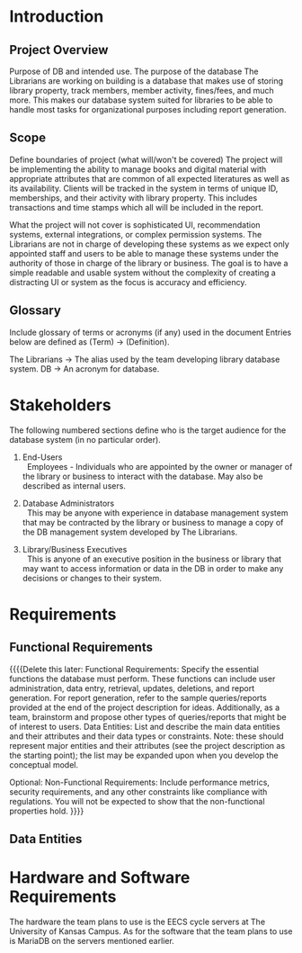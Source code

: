 # Introduction

## Project Overview
Purpose of DB and intended use. 
The purpose of the database The Librarians are working on building is a database that makes use of storing library property, track members, member activity, fines/fees, and much more. This makes our database system suited for libraries to be able to handle most tasks for organizational purposes including report generation. 


## Scope
Define boundaries of project (what will/won't be covered)
The project will be implementing the ability to manage books and digital material with appropriate attributes that are common of all expected literatures as well as its availability. Clients will be tracked in the system in terms of unique ID, memberships, and their activity with library property. This includes transactions and time stamps which all will be included in the report. 

What the project will not cover is sophisticated UI, recommendation systems, external integrations, or complex permission systems. The Librarians are not in charge of developing these systems as we expect only appointed staff and users to be able to manage these systems under the authority of those in charge of the library or business. The goal is to have a simple readable and usable system without the complexity of creating a distracting UI or system as the focus is accuracy and efficiency.

## Glossary
Include glossary of terms or acronyms (if any) used in the document
Entries below are defined as (Term) -> (Definition).

The Librarians  ->  The alias used by the team developing library database system.
DB              ->  An acronym for database. 

# Stakeholders  
The following numbered sections define who is the target audience for the database system (in no particular order).

1. End-Users  
  &nbsp; Employees - Individuals who are appointed by the owner or manager of the library or business to interact with the database. May also be described as internal users. 

2. Database Administrators  
 &nbsp; This may be anyone with experience in database management system that may be contracted by the library or business to manage a copy of the DB management system developed by The Librarians.

3. Library/Business Executives   
  &nbsp; This is anyone of an executive position in the business or library that may want to access information or data in the DB in order to make any decisions or changes to their system.

# Requirements

## Functional Requirements 

{{{{Delete this later: Functional Requirements: Specify the essential functions the database must perform. These functions can include user administration, data entry, retrieval, updates, deletions, and report generation. For report generation, refer to the sample queries/reports provided at the end of the project description for ideas. Additionally, as a team, brainstorm and propose other types of queries/reports that might be of interest to users. Data Entities: List and describe the main data entities and their attributes and their data types or constraints. Note: these should represent major entities and their attributes (see the project description as the starting point); the list may be expanded upon when you develop the conceptual model.

Optional: Non-Functional Requirements: Include performance metrics, security requirements, and any other constraints like compliance with regulations. You will not be expected to show that the non-functional properties hold. }}}}

## Data Entities



# Hardware and Software Requirements 
The hardware the team plans to use is the EECS cycle servers at The University of Kansas Campus. As for the software that the team plans to use is MariaDB on the servers mentioned earlier. 




